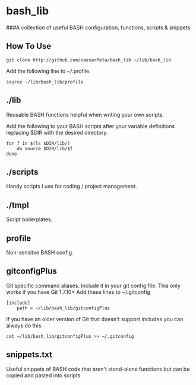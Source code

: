 # bash\_lib
###A collection of useful BASH configuration, functions, scripts & snippets

## How To Use
	git clone http://github.com/caesarfeta/bash_lib ~/lib/bash_lib

Add the following line to ~/.profile.

	source ~/lib/bash_lib/profile

## ./lib
Reusable BASH functions helpful when writing your own scripts.

Add the following to your BASH scripts after your variable definitions replacing $DIR with the desired directory.

	for f in $(ls $DIR/lib/)
		do source $DIR/lib/$f
	done

## ./scripts
Handy scripts I use for coding / project management.

## ./tmpl
Script boilerplates.

## profile
Non-sensitve BASH config.  

## gitconfigPlus
Git specific command aliases.
Include it in your git config file.
This only works if you have Git 1.7.10+
Add these lines to  ~/.gitconfig

	[include]
	    path = ~/lib/bash_lib/gitconfigPlus

If you have an older version of Git that doesn't support includes you can always do this.

	cat ~/lib/bash_lib/gitconfigPlus >> ~/.gitconfig

## snippets.txt
Useful snippets of BASH code that aren't stand-alone functions but can be copied and pasted into scripts.
